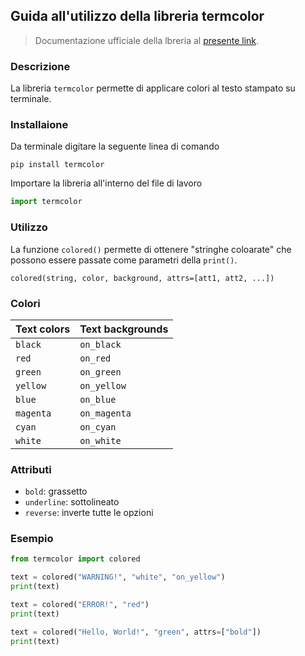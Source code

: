 ## Guida all'utilizzo della libreria termcolor

>Documentazione ufficiale della lbreria al [presente link](https://pypi.org/project/termcolor/).

### Descrizione

La libreria `termcolor` permette di applicare colori al testo stampato su terminale.

### Installaione

Da terminale digitare la seguente linea di comando

```
pip install termcolor
```

Importare la libreria all'interno del file di lavoro

```python
import termcolor
```

### Utilizzo

La funzione `colored()` permette di ottenere "stringhe coloarate" che possono essere passate come parametri della `print()`.

```
colored(string, color, background, attrs=[att1, att2, ...])
```

### Colori

| Text colors | Text backgrounds |
|-------------|------------------|
| `black`     | `on_black`       |
| `red`       | `on_red`         |
| `green`     | `on_green`       |
| `yellow`    | `on_yellow`      |
| `blue`      | `on_blue`        |
| `magenta`   | `on_magenta`     |
| `cyan`      | `on_cyan`        |
| `white`     | `on_white`       |

### Attributi

* `bold`: grassetto
* `underline`: sottolineato
* `reverse`: inverte tutte le opzioni

### Esempio

```python
from termcolor import colored

text = colored("WARNING!", "white", "on_yellow")
print(text)

text = colored("ERROR!", "red")
print(text)

text = colored("Hello, World!", "green", attrs=["bold"])
print(text)
```